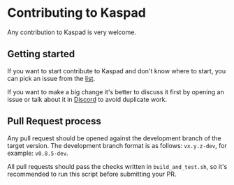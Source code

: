 # Contributing to Kaspad

Any contribution to Kaspad is very welcome.

## Getting started

If you want to start contribute to Kaspad and don't know where to start, you can pick an issue from
the [list](https://github.com/kaspanet/kaspad/issues).

If you want to make a big change it's better to discuss it first by opening an issue or talk about it in
[Discord](https://discord.gg/WmGhhzk) to avoid duplicate work.

## Pull Request process

Any pull request should be opened against the development branch of the target version. The development branch format is
as follows: `vx.y.z-dev`, for example: `v0.8.5-dev`.

All pull requests should pass the checks written in `build_and_test.sh`, so it's recommended to run this script before
submitting your PR.